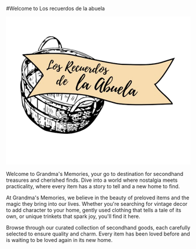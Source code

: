 #Welcome to Los recuerdos de la abuela

![](https://raw.githubusercontent.com/JesusVergara89/LosRecuerdosDeLaAbuela/main/src/images/logoabuela.png)

Welcome to Grandma's Memories, your go to destination for secondhand treasures and cherished finds. Dive into a world where nostalgia meets practicality, where every item has a story to tell and a new home to find.

At Grandma's Memories, we believe in the beauty of preloved items and the magic they bring into our lives. Whether you're searching for vintage decor to add character to your home, gently used clothing that tells a tale of its own, or unique trinkets that spark joy, you'll find it here.

Browse through our curated collection of secondhand goods, each carefully selected to ensure quality and charm. Every item has been loved before and is waiting to be loved again in its new home.
